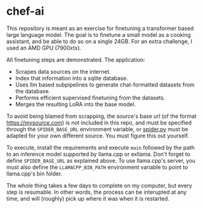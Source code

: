 # chef-ai
This repository is meant as an exercise for finetuning a transformer based large language model. 
The goal is to finetune a small model as a cooking assistant, and be able to do so on a single 24GB.
For an extra challenge, I used an AMD GPU (7900xtx).

All finetuning steps are demonstrated. The application:
- Scrapes data sources on the internet.
- Index that information into a sqlite database.
- Uses llm based subpipelines to generate chat-formatted datasets from the database.
- Performs efficient supervised finetuning from the datasets.
- Merges the resulting LoRA into the base model.

To avoid being blamed from scrapping, the source's base url (of the format https://mysource.com) is not included in this repo, and must be specified through the `SPIDER_BASE_URL` environment variable, or [spider.py](spider/spider.py) must be adapted for your own different source. 
You must figure this out yourself.

To execute, install the requirements and execute `main` followed by the path to an inference model supported by llama.cpp or exllama. Don't forget to define `SPIDER_BASE_URL` as explained above. To use llama.cpp's server, you must also define the `LLAMACPP_BIN_PATH` environment variable to point to llama.cpp's bin folder.

The whole thing takes a few days to complete on my computer, but every step is resumable. In other words, the process can be interupted at any time, and will (roughly) pick up where it was when it is restarted.
